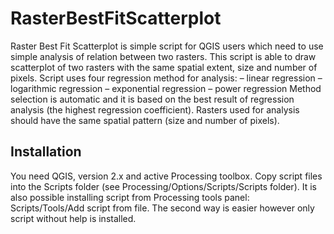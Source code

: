 # RasterBestFitScatterplot

Raster Best Fit Scatterplot is simple script for QGIS users which need to use simple analysis of relation between two rasters. This script is able to draw scatterplot of two rasters with the same spatial extent, size and number of pixels. Script uses four regression method for analysis: 
– linear regression
– logarithmic regression
– exponential regression
– power regression
Method selection is automatic and it is based on the best result of regression analysis (the highest regression coefficient). Rasters used for analysis should have the same spatial pattern (size and number of pixels). 

## Installation
You need QGIS, version 2.x and active Processing toolbox. Copy script files into the Scripts folder (see Processing/Options/Scripts/Scripts folder). It is also possible installing script from Processing tools panel: Scripts/Tools/Add script from file. The second way is easier however only script without help is installed.
